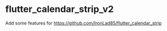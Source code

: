 # flutter_calendar_strip_v2
Add some features for https://github.com/IronLad85/flutter_calendar_strip
